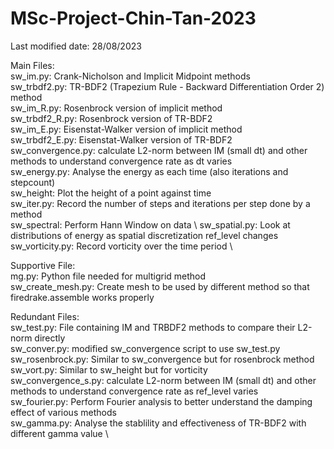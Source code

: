 # MSc-Project-Chin-Tan-2023 
Last modified date: 28/08/2023

Main Files: \
sw_im.py: Crank-Nicholson and Implicit Midpoint methods \
sw_trbdf2.py: TR-BDF2 (Trapezium Rule - Backward Differentiation Order 2) method \
sw_im_R.py: Rosenbrock version of implicit method \
sw_trbdf2_R.py: Rosenbrock version of TR-BDF2 \
sw_im_E.py: Eisenstat-Walker version of implicit method \
sw_trbdf2_E.py: Eisenstat-Walker version of TR-BDF2 \
sw_convergence.py: calculate L2-norm between IM (small dt) and other methods to understand convergence rate as dt varies\
sw_energy.py: Analyse the energy as each time (also iterations and stepcount) \
sw_height: Plot the height of a point against time \
sw_iter.py: Record the number of steps and iterations per step done by a method \
sw_spectral: Perform Hann Window on data \ 
sw_spatial.py: Look at distributions of energy as spatial discretization ref_level changes\
sw_vorticity.py: Record vorticity over the time period \


Supportive File: \
mg.py: Python file needed for multigrid method \
sw_create_mesh.py: Create mesh to be used by different method so that firedrake.assemble works properly

Redundant Files: \
sw_test.py: File containing IM and TRBDF2 methods to compare their L2-norm directly \
sw_conver.py: modified sw_convergence script to use sw_test.py 
sw_rosenbrock.py: Similar to sw_convergence but for rosenbrock method \
sw_vort.py: Similar to sw_height but for vorticity \
sw_convergence_s.py: calculate L2-norm between IM (small dt) and other methods to understand convergence rate as ref_level varies\
sw_fourier.py: Perform Fourier analysis to better understand the damping effect of various methods \
sw_gamma.py: Analyse the stablility and effectiveness of TR-BDF2 with different gamma value \


